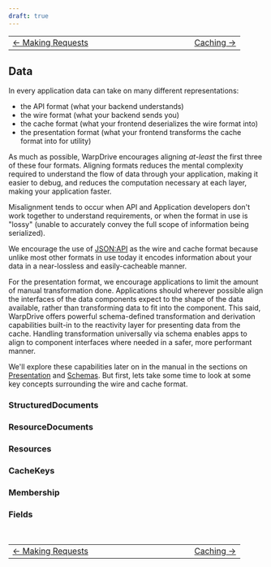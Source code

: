 ```yaml
---
draft: true
---
```


| | |
| -- | -- |
| [← Making Requests](./2-requests.md) &nbsp;&nbsp;&nbsp;&nbsp;&nbsp;&nbsp;&nbsp;&nbsp;&nbsp;&nbsp;&nbsp;&nbsp;&nbsp;&nbsp;&nbsp;&nbsp;&nbsp;&nbsp;&nbsp;&nbsp;&nbsp;&nbsp; | &nbsp;&nbsp;&nbsp;&nbsp;&nbsp;&nbsp;&nbsp;&nbsp;&nbsp;&nbsp;&nbsp;&nbsp;&nbsp;&nbsp;&nbsp;&nbsp;&nbsp;&nbsp;&nbsp;&nbsp;&nbsp;&nbsp;[Caching →](./4-caching.md) |

## Data

In every application data can take on many different representations:

- the API format (what your backend understands)
- the wire format (what your backend sends you)
- the cache format (what your frontend deserializes the wire format into)
- the presentation format (what your frontend transforms the cache format into for utility)

As much as possible, WarpDrive encourages aligning *at-least* the first three of these four
formats. Aligning formats reduces the mental complexity required to understand the flow of
data through your application, making it easier to debug, and reduces the computation necessary
at each layer, making your application faster.

Misalignment tends to occur when API and Application developers don't work together to understand
requirements, or when the format in use is "lossy" (unable to accurately convey the full scope of
information being serialized).

We encourage the use of [JSON:API](https://jsonapi.org/) as the wire and cache format because unlike
most other formats in use today it encodes information about your data in a near-lossless and easily-cacheable manner.

For the presentation format, we encourage applications to limit the amount of manual transformation
done. Applications should wherever possible align the interfaces of the data components expect to
the shape of the data available, rather than transforming data to fit into the component. This said,
WarpDrive offers powerful schema-defined transformation and derivation capabilities built-in to the
reactivity layer for presenting data from the cache. Handling transformation universally via schema
enables apps to align to component interfaces where needed in a safer, more performant manner.

We'll explore these capabilities later on in the manual in the sections on [Presentation](./5-presentation.md) and [Schemas](./6-schemas.md). But first, lets take some time to look at some key
concepts surrounding the wire and cache format.


### StructuredDocuments

### ResourceDocuments

### Resources

### CacheKeys

### Membership

### Fields

<br>

| | |
| -- | -- |
| [← Making Requests](./2-requests.md) &nbsp;&nbsp;&nbsp;&nbsp;&nbsp;&nbsp;&nbsp;&nbsp;&nbsp;&nbsp;&nbsp;&nbsp;&nbsp;&nbsp;&nbsp;&nbsp;&nbsp;&nbsp;&nbsp;&nbsp;&nbsp;&nbsp; | &nbsp;&nbsp;&nbsp;&nbsp;&nbsp;&nbsp;&nbsp;&nbsp;&nbsp;&nbsp;&nbsp;&nbsp;&nbsp;&nbsp;&nbsp;&nbsp;&nbsp;&nbsp;&nbsp;&nbsp;&nbsp;&nbsp;[Caching →](./4-caching.md) |
